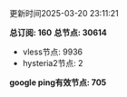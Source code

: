更新时间2025-03-20 23:11:21

**总订阅: 160**
**总节点: 30614**
- vless节点: 9936
- hysteria2节点: 2

**google ping有效节点: 705**
